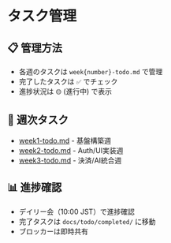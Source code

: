 # タスク管理

## 📋 管理方法
- 各週のタスクは `week{number}-todo.md` で管理
- 完了したタスクは `✅` でチェック
- 進捗状況は `🟡` (進行中) で表示

## 📅 週次タスク
- [week1-todo.md](./week1-todo.md) - 基盤構築週
- [week2-todo.md](./week2-todo.md) - Auth/UI実装週
- [week3-todo.md](./week3-todo.md) - 決済/AI統合週

## 📊 進捗確認
- デイリー会（10:00 JST）で進捗確認
- 完了タスクは `docs/todo/completed/` に移動
- ブロッカーは即時共有 